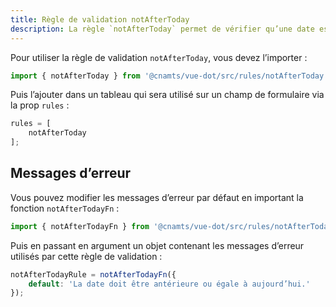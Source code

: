 ```yaml
---
title: Règle de validation notAfterToday
description: La règle `notAfterToday` permet de vérifier qu’une date est antérieure ou égale à la date du jour.
---
```


<doc-tabs>

<doc-tab-item label="Utilisation">

Pour utiliser la règle de validation `notAfterToday`, vous devez l’importer :

```ts
import { notAfterToday } from '@cnamts/vue-dot/src/rules/notAfterToday';
```

Puis l’ajouter dans un tableau qui sera utilisé sur un champ de formulaire via la prop `rules` :

```ts
rules = [
	notAfterToday
];
```

## Messages d’erreur

Vous pouvez modifier les messages d’erreur par défaut en important la fonction `notAfterTodayFn` :

```ts
import { notAfterTodayFn } from '@cnamts/vue-dot/src/rules/notAfterTodayFn';
```

Puis en passant en argument un objet contenant les messages d’erreur utilisés par cette règle de validation :

```ts
notAfterTodayRule = notAfterTodayFn({
	default: 'La date doit être antérieure ou égale à aujourd’hui.'
});
```

</doc-tab-item>

<doc-tab-item label="API">
<doc-api name="rules/not-after-today"></doc-api>
</doc-tab-item>

</doc-tabs>
